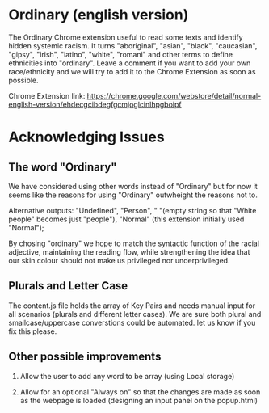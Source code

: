# Ordinary (english version)
The Ordinary Chrome extension useful to read some texts and identify hidden systemic racism. It turns "aboriginal", "asian", "black", "caucasian", "gipsy", "irish", "latino", "white", "romani" and other terms to define ethnicities into "ordinary". Leave a comment if you want to add your own race/ethnicity and we will try to add it to the Chrome Extension as soon as possible.

Chrome Extension link: https://chrome.google.com/webstore/detail/normal-english-version/ehdecgcibdegfgcmjoglcinlhpgboipf

# Acknowledging Issues
## The word "Ordinary"
We have considered using other words instead of "Ordinary" but for now it seems like the reasons for using "Ordinary" outwheight the reasons not to.

Alternative outputs: "Undefined", "Person", " "(empty string so that "White people" becomes just "people"), "Normal" (this extension initially used "Normal");

By chosing "ordinary" we hope to match the syntactic function of the racial adjective, maintaining the reading flow, while strengthening the idea that our skin colour should not make us privileged nor underprivileged.

## Plurals and Letter Case 
The content.js file holds the array of Key Pairs and needs manual input for all scenarios (plurals and different letter cases). We are sure both plural and smallcase/uppercase converstions could be automated. let us know if you  fix this please.

## Other possible improvements
1) Allow the user to add any word to be array (using Local storage)

2) Allow for an optional "Always on" so that the changes are made as soon as the webpage is loaded (designing an input panel on the  popup.html)
